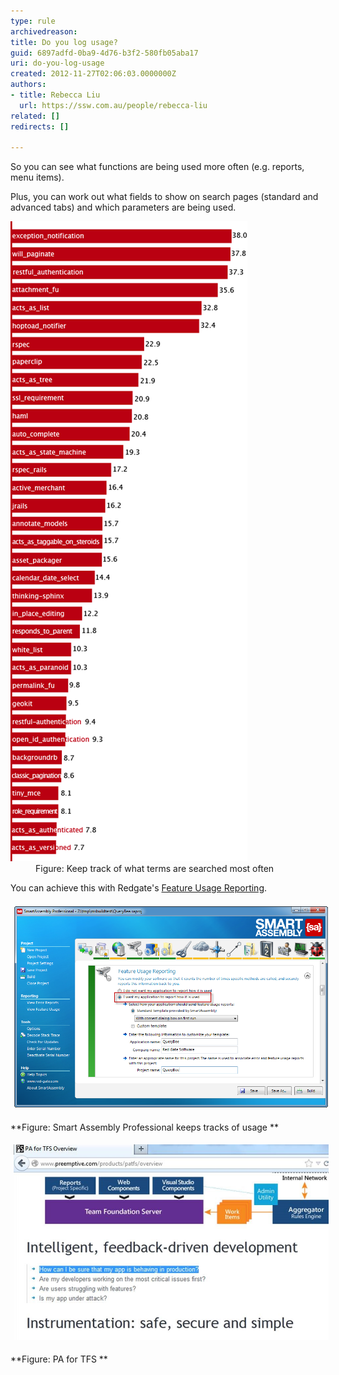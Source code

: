 ```yaml
---
type: rule
archivedreason: 
title: Do you log usage?
guid: 6897adfd-0ba9-4d76-b3f2-580fb05aba17
uri: do-you-log-usage
created: 2012-11-27T02:06:03.0000000Z
authors:
- title: Rebecca Liu
  url: https://ssw.com.au/people/rebecca-liu
related: []
redirects: []

---
```


So you can see what functions are being used more often (e.g. reports, menu items).

<!--endintro-->
 Plus, you can work out what fields to show on search pages (standard and advanced tabs) and which parameters are being used. <dl class="image"><dt><img alt="Good Log usage" src="../../assets/GoodLogUsage.png"><br></dt> <dd>Figure: Keep track of what terms are searched most often<br></dd></dl>
You can achieve this with Redgate's [Feature Usage Reporting](http://www.red-gate.com/products/dotnet-development/smartassembly/).
<dl class="ssw15-rteElement-ImageArea"><img alt="logusage-smartassembly.png" src="logusage-smartassembly.png" style="margin:5px;width:650px;"></dl> **Figure: Smart Assembly Professional keeps tracks of usage
** <dl class="ssw15-rteElement-ImageArea"><img alt="logusage-pafortfs.jpg" src="logusage-pafortfs.jpg" style="margin:5px;width:650px;"></dl> **Figure: PA for TFS
**
